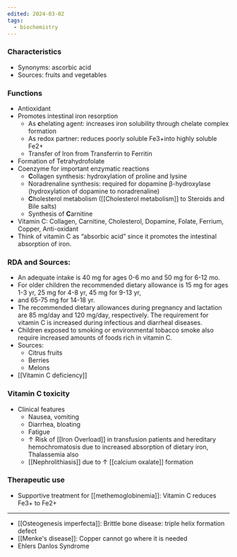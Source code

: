 ```yaml
---
edited: 2024-03-02
tags:
  - biochemistry
---
```


### Characteristics
- Synonyms: ascorbic acid
- Sources: fruits and vegetables
### Functions
- Antioxidant
- Promotes intestinal iron resorption
	- As **c**helating agent: increases iron solubility through chelate complex formation
	- As redox partner: reduces poorly soluble Fe3+into highly soluble Fe2+
	- Transfer of Iron from Transferrin to Ferritin
- Formation of Tetrahydrofolate 
- Coenzyme for important enzymatic reactions
	- **C**ollagen synthesis: hydroxylation of proline and lysine
	- Noradrenaline synthesis: required for dopamine β-hydroxylase (hydroxylation of dopamine to noradrenaline)
	- **C**holesterol metabolism ([[Cholesterol metabolism]] to Steroids and Bile salts)
	- Synthesis of **C**arnitine
- Vitamin C: Collagen, Carnitine, Cholesterol, Dopamine, Folate, Ferrium, Copper, Anti-oxidant 
- Think of vitamin C as “absorbic acid” since it promotes the intestinal absorption of iron.
### RDA and Sources: 
- An adequate intake is 40 mg for ages 0-6 mo and 50 mg for 6-12 mo. 
- For older children the recommended dietary allowance is 15 mg for ages 1-3 yr, 25 mg for 4-8 yr, 45 mg for 9-13 yr,
- and 65-75 mg for 14-18 yr. 
- The recommended dietary allowances during pregnancy and lactation are 85 mg/day and 120 mg/day, respectively. The requirement for vitamin C is increased during infectious and diarrheal diseases.
- Children exposed to smoking or environmental tobacco smoke also require increased amounts of foods rich in vitamin C.
- Sources:
	- Citrus fruits
	- Berries
	- Melons
- [[Vitamin C deficiency]] 
### Vitamin C toxicity
- Clinical features
	- Nausea, vomiting
	- Diarrhea, bloating
	- Fatigue
	- ↑ Risk of [[Iron Overload]] in transfusion patients and hereditary hemochromatosis due to increased absorption of dietary iron, Thalassemia also
	- [[Nephrolithiasis]] due to ↑ [[calcium oxalate]] formation
### Therapeutic use
- Supportive treatment for [[methemoglobinemia]]: Vitamin C reduces Fe3+ to Fe2+

---
- [[Osteogenesis imperfecta]]: Brittle bone disease: triple helix formation defect
- [[Menke's disease]]: Copper cannot go where it is needed
- Ehlers Danlos Syndrome



